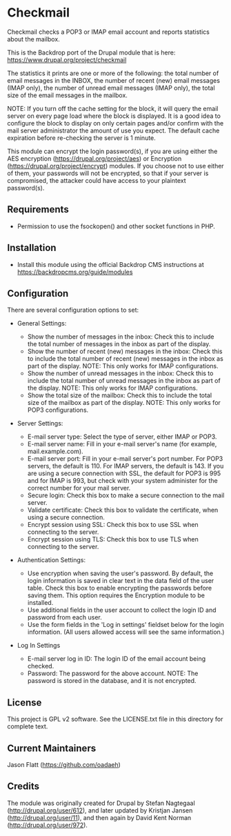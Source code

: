 Checkmail
=========
Checkmail checks a POP3 or IMAP email account and reports statistics about the
mailbox.

This is the Backdrop port of the Drupal module that is here:
https://www.drupal.org/project/checkmail

The statistics it prints are one or more of the following: the total number of
email messages in the INBOX, the number of recent (new) email messages (IMAP
only), the number of unread email messages (IMAP only), the total size of the
email messages in the mailbox.

NOTE: If you turn off the cache setting for the block, it will query the
email server on every page load where the block is displayed. It is a good
idea to configure the block to display on only certain pages and/or confirm
with the mail server administrator the amount of use you expect. The default
cache expiration before re-checking the server is 1 minute.

This module can encrypt the login password(s), if you are using either the AES
encryption (https://drupal.org/project/aes) or Encryption
(https://drupal.org/project/encrypt) modules. If you choose not to use either of
them, your passwords will not be encrypted, so that if your server is
compromised, the attacker could have access to your plaintext password(s).


Requirements
------------
- Permission to use the fsockopen() and other socket functions in PHP.

Installation
------------
- Install this module using the official Backdrop CMS instructions at
  https://backdropcms.org/guide/modules

Configuration
-------------
There are several configuration options to set:

- General Settings:
  - Show the number of messages in the inbox: Check this to include the total
    number of messages in the inbox as part of the display.
  - Show the number of recent (new) messages in the inbox: Check this to include
    the total number of recent (new) messages in the inbox as part of the
    display. NOTE: This only works for IMAP configurations.
  - Show the number of unread messages in the inbox: Check this to include the
    total number of unread messages in the inbox as part of the display. NOTE:
    This only works for IMAP configurations.
  - Show the total size of the mailbox: Check this to include the total size of
    the mailbox as part of the display. NOTE: This only works for POP3
    configurations.

- Server Settings:
  - E-mail server type: Select the type of server, either IMAP or POP3.
  - E-mail server name: Fill in your e-mail server's name (for example,
    mail.example.com).
  - E-mail server port: Fill in your e-mail server's port number. For POP3
    servers, the default is 110. For IMAP servers, the default is 143. If you
    are using a secure connection with SSL, the default for POP3 is 995 and for
    IMAP is 993, but check with your system administer for the correct number
    for your mail server.
  - Secure login: Check this box to make a secure connection to the mail server.
  - Validate certificate: Check this box to validate the certificate, when using
    a secure connection.
  - Encrypt session using SSL: Check this box to use SSL when connecting to the
    server.
  - Encrypt session using TLS: Check this box to use TLS when connecting to the
    server.

- Authentication Settings:
  - Use encryption when saving the user's password. By default, the login
    information is saved in clear text in the data field of the user table.
    Check this box to enable encrypting the passwords before saving them. This
    option requires the Encryption module to be installed.
  - Use additional fields in the user account to collect the login ID and
    password from each user.
  - Use the form fields in the 'Log in settings' fieldset below for the login
    information. (All users allowed access will see the same information.)

- Log In Settings
  - E-mail server log in ID: The login ID of the email account being checked.
  - Password: The password for the above account. NOTE: The password is stored
    in the database, and it is not encrypted.

License
-------
This project is GPL v2 software. See the LICENSE.txt file in this directory for
complete text.

Current Maintainers
-------------------
Jason Flatt (https://github.com/oadaeh)

Credits
-------
The module was originally created for Drupal by Stefan Nagtegaal
(http://drupal.org/user/612), and later updated by Kristjan Jansen
(http://drupal.org/user/11), and then again by David Kent Norman
(http://drupal.org/user/972).
